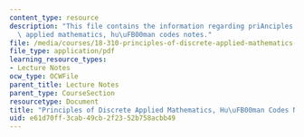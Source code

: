 ```yaml
---
content_type: resource
description: "This file contains the information regarding priAnciples of discrete\
  \ applied mathematics, hu\uFB00man codes notes."
file: /media/courses/18-310-principles-of-discrete-applied-mathematics-fall-2013/e61d70ff3cab49cb2f2352b758acbb49_MIT18_310F13_Ch19.pdf
file_type: application/pdf
learning_resource_types:
- Lecture Notes
ocw_type: OCWFile
parent_title: Lecture Notes
parent_type: CourseSection
resourcetype: Document
title: "Principles of Discrete Applied Mathematics, Hu\uFB00man Codes Notes"
uid: e61d70ff-3cab-49cb-2f23-52b758acbb49
---
```


